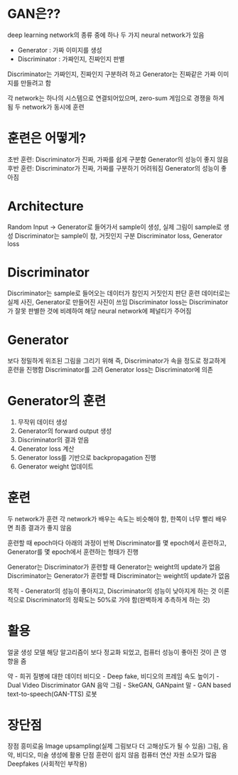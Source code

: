 # GAN은??
deep learning network의 종류 중에 하나
두 가지 neural network가 있음

- Generator : 가짜 이미지를 생성
- Discriminator : 가짜인지, 진짜인지 판별

Discriminator는 가짜인지, 진짜인지 구분하려 하고
Generator는 진짜같은 가짜 이미지를 만들려고 함

각 network는 하나의 시스템으로 연결되어있으며, zero-sum 게임으로 경쟁을 하게 됨
두 network가 동시에 훈련

# 훈련은 어떻게?
초반 훈련:
Discriminator가 진짜, 가짜를 쉽게 구분함
Generator의 성능이 좋지 않음
후반 훈련:
Discriminator가 진짜, 가짜를 구분하기 어려워짐
Generator의 성능이 좋아짐

# Architecture

Random Input -> Generator로 들어가서 sample이 생성,
실제 그림이 sample로 생성
Discriminator는 sample이 참, 거짓인지 구분
Discriminator loss, Generator loss

# Discriminator
Discriminator는 sample로 들어오는 데이터가 참인지 거짓인지 판단
훈련 데이터로는 실제 사진, Generator로 만들어진 사진이 쓰임
Discriminator loss는
Discriminator가 잘못 판별한 것에 비례하여 해당 neural network에 페널티가 주어짐

# Generator
보다 정밀하게 위조된 그림을 그리기 위해 즉, Discriminator가 속을 정도로 정교하게 훈련을 진행함
Discriminator를 고려
Generator loss는 Discriminator에 의존

# Generator의 훈련
1. 무작위 데이터 생성
2. Generator의 forward output 생성
3. Discriminator의 결과 얻음
4. Generator loss 계산
5. Generator loss를 기반으로 backpropagation 진행
6. Generator weight 업데이트

# 훈련
두 network가 훈련
각 network가 배우는 속도는 비슷해야 함, 한쪽이 너무 빨리 배우면 최종 결과가 좋지 않음

훈련할 때 epoch마다 아래의 과정이 반복
Discriminator를 몇 epoch에서 훈련하고, Generator를 몇 epoch에서 훈련하는 형태가 진행

Generator는 Discriminator가 훈련할 때 Generator는 weight의 update가 없음
Discriminator는 Generator가 훈련할 때 Discriminator는 weight의 update가 없음

목적 - Generator의 성능이 좋아지고, Discriminator의 성능이 낮아지게 하는 것
이론적으로 Discriminator의 정확도는 50%로 가야 함(완벽하게 추측하게 하는 것)

# 활용
얼굴 생성 모델
해당 알고리즘이 보다 정교화 되었고, 컴퓨터 성능이 좋아진 것이 큰 영향을 줌

약 - 희귀 질병에 대한 데이터
비디오 - Deep fake, 비디오의 프레임 속도 높이기 - Dual Video Discriminator GAN
음악
그림 - SkeGAN, GANpaint
말 - GAN based text-to-speech(GAN-TTS)
로봇

# 장단점
장점
흥미로움
Image upsampling(실제 그림보다 더 고해상도가 될 수 있음)
그림, 음악, 비디오, 미술 생성에 활용
단점
훈련이 쉽지 않음
컴퓨터 연산 자원 소모가 많음
Deepfakes (사회적인 부작용)

